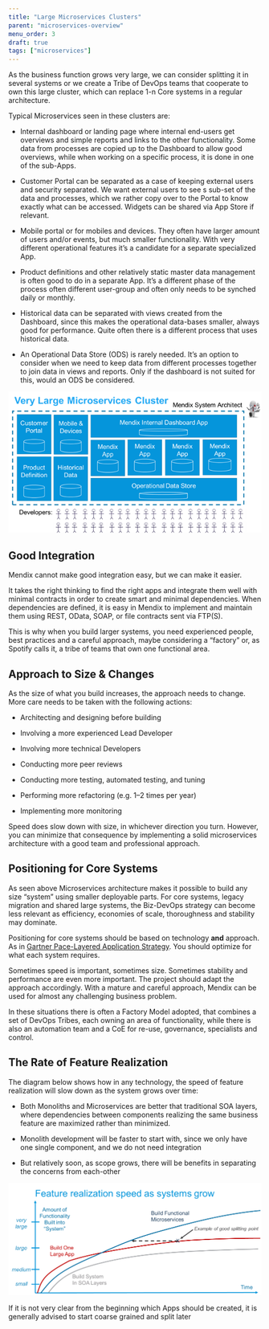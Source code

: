 ```yaml
---
title: "Large Microservices Clusters"
parent: "microservices-overview"
menu_order: 3
draft: true
tags: ["microservices"]
---
```


As the business function grows very large, we can consider splitting it in
several systems or we create a Tribe of DevOps teams that cooperate to own this
large cluster, which can replace 1-n Core systems in a regular architecture.

Typical Microservices seen in these clusters are:

-   Internal dashboard or landing page where internal end-users get overviews
    and simple reports and links to the other functionality. Some data from
    processes are copied up to the Dashboard to allow good overviews, while when
    working on a specific process, it is done in one of the sub-Apps.

-   Customer Portal can be separated as a case of keeping external users and
    security separated. We want external users to see s sub-set of the data and
    processes, which we rather copy over to the Portal to know exactly what can
    be accessed. Widgets can be shared via App Store if relevant.

-   Mobile portal or for mobiles and devices. They often have larger amount of
    users and/or events, but much smaller functionality. With very different
    operational features it’s a candidate for a separate specialized App.

-   Product definitions and other relatively static master data management is
    often good to do in a separate App. It’s a different phase of the process
    often different user-group and often only needs to be synched daily or
    monthly.

-   Historical data can be separated with views created from the Dashboard,
    since this makes the operational data-bases smaller, always good for
    performance. Quite often there is a different process that uses historical
    data.

-   An Operational Data Store (ODS) is rarely needed. It’s an option to consider
    when we need to keep data from different processes together to join data in
    views and reports. Only if the dashboard is not suited for this, would an
    ODS be considered.

![](attachments/large-microservice-clusters/84c139e2e67e749fe4df9fe5a4f0c9f7.png)

Good Integration 
-----------------

Mendix cannot make good integration easy, but we can make it easier.

It takes the right thinking to find the right apps and integrate them well with
minimal contracts in order to create smart and minimal dependencies. When
dependencies are defined, it is easy in Mendix to implement and maintain them
using REST, OData, SOAP, or file contracts sent via FTP(S).

This is why when you build larger systems, you need experienced people, best
practices and a careful approach, maybe considering a “factory” or, as Spotify
calls it, a tribe of teams that own one functional area.

Approach to Size & Changes
--------------------------

As the size of what you build increases, the approach needs to change. More care
needs to be taken with the following actions:

-   Architecting and designing before building

-   Involving a more experienced Lead Developer

-   Involving more technical Developers

-   Conducting more peer reviews

-   Conducting more testing, automated testing, and tuning

-   Performing more refactoring (e.g. 1–2 times per year)

-   Implementing more monitoring

Speed does slow down with size, in whichever direction you turn. However, you
can minimize that consequence by implementing a solid microservices architecture
with a good team and professional approach.

Positioning for Core Systems
----------------------------

As seen above Microservices architecture makes it possible to build any size
“system” using smaller deployable parts. For core systems, legacy migration and
shared large systems, the Biz-DevOps strategy can become less relevant as
efficiency, economies of scale, thoroughness and stability may dominate.

Positioning for core systems should be based on technology **and** approach. As
in [Gartner Pace-Layered Application
Strategy](https://www.gartner.com/binaries/content/assets/events/keywords/applications/apn30/pace-layered-applications-research-report.pdf).
You should optimize for what each system requires.

Sometimes speed is important, sometimes size. Sometimes stability and
performance are even more important. The project should adapt the approach
accordingly. With a mature and careful approach, Mendix can be used for almost
any challenging business problem.

In these situations there is often a Factory Model adopted, that combines a set
of DevOps Tribes, each owning an area of functionality, while there is also an
automation team and a CoE for re-use, governance, specialists and control.

The Rate of Feature Realization
-------------------------------

The diagram below shows how in any technology, the speed of feature realization
will slow down as the system grows over time:

-   Both Monoliths and Microservices are better that traditional SOA layers,
    where dependencies between components realizing the same business feature
    are maximized rather than minimized.

-   Monolith development will be faster to start with, since we only have one
    single component, and we do not need integration

-   But relatively soon, as scope grows, there will be benefits in separating
    the concerns from each-other

![](attachments/large-microservice-clusters/e3fbeba9e088d33cdabd37a230795cfa.png)

If it is not very clear from the beginning which Apps should be created, it is
generally advised to start coarse grained and split later
